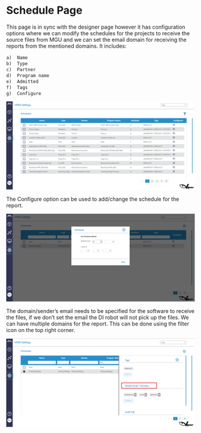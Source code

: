 # Schedule Page

This page is in sync with the designer page however it has configuration options where we can modify the schedules for the projects to receive the source files from MGU and we can set the email domain for receiving the reports from the mentioned domains. It includes:

```
a)	Name
b)	Type
c)	Partner
d)	Program name
e)	Admitted
f)	Tags
g)	Configure
```

![alt text](_media/Schedule.png "Schedule")

The Configure option can be used to add/change the schedule for the report. 



![alt text](_media/Schedule2.png "Schedule")



The domain/sender’s email needs to be specified for the software to receive the files, if we don’t set the email the DI robot will not pick up the files. We can have multiple domains for the report. This can be done using the filter icon on the top right corner. 



![alt text](_media/Schedule1.png "Title")
